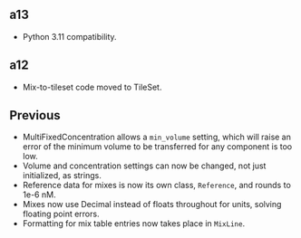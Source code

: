 ## a13

- Python 3.11 compatibility.

## a12

- Mix-to-tileset code moved to TileSet.

## Previous



- MultiFixedConcentration allows a `min_volume` setting, which will raise an error of the minimum
  volume to be transferred for any component is too low.
- Volume and concentration settings can now be changed, not just initialized, as strings.
- Reference data for mixes is now its own class, `Reference`, and rounds to 1e-6 nM.
- Mixes now use Decimal instead of floats throughout for units, solving floating point errors.
- Formatting for mix table entries now takes place in `MixLine`.
